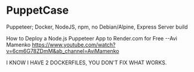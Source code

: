# PuppetCase
Puppeteer; Docker, NodeJS, npm, no Debian/Alpine, Express Server build

How to Deploy a Node.js Puppeteer App to Render.com for Free  --Avi Mamenko
https://www.youtube.com/watch?v=6cm6G78ZDmM&ab_channel=AviMamenko

I KNOW I HAVE 2 DOCKERFILES, YOU DON'T FIX WHAT WORKS.
